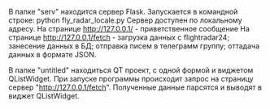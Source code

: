В папке "serv" находится сервер Flask. 
Запускается в командной строке: python fly_radar_locale.py
Сервер доступен по локальному адресу.
На странице http://127.0.0.1/ - приветственное сообщение
На странице http://127.0.0.1/fetch - загрузка данных с flightradar24; занесение данных в БД; отправка писем в телеграмм группу; оттадача данных в формате JSON.


В папке "untitled" находиться QT проект, с одной формой и виджетом QListWidget. 
При запуске программы происходит запрос на страницу сервер "http://127.0.0.1/fetch".
Полученные данные парсятся и выводят в виджет QListWidget.
